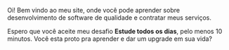 Oi! Bem vindo ao meu site, onde você pode aprender sobre desenvolvimento de software de qualidade e contratar meus serviços.

Espero que você aceite meu desafio **Estude todos os dias**, pelo menos 10 minutos.
Você esta proto pra aprender e dar um upgrade em sua vida?
